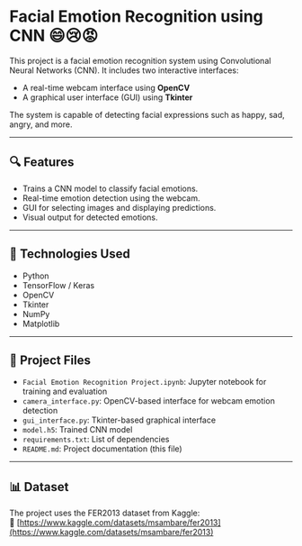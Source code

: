 # Facial Emotion Recognition using CNN 😄😢😡

This project is a facial emotion recognition system using Convolutional Neural Networks (CNN). It includes two interactive interfaces:
- A real-time webcam interface using **OpenCV**
- A graphical user interface (GUI) using **Tkinter**

The system is capable of detecting facial expressions such as happy, sad, angry, and more.

---

## 🔍 Features

- Trains a CNN model to classify facial emotions.
- Real-time emotion detection using the webcam.
- GUI for selecting images and displaying predictions.
- Visual output for detected emotions.

---

## 🧠 Technologies Used

- Python
- TensorFlow / Keras
- OpenCV
- Tkinter
- NumPy
- Matplotlib

---

## 📁 Project Files

- `Facial Emotion Recognition Project.ipynb`: Jupyter notebook for training and evaluation
- `camera_interface.py`: OpenCV-based interface for webcam emotion detection
- `gui_interface.py`: Tkinter-based graphical interface
- `model.h5`: Trained CNN model
- `requirements.txt`: List of dependencies
- `README.md`: Project documentation (this file)

---

## 📊 Dataset

The project uses the FER2013 dataset from Kaggle:  
🔗 [https://www.kaggle.com/datasets/msambare/fer2013](https://www.kaggle.com/datasets/msambare/fer2013)
